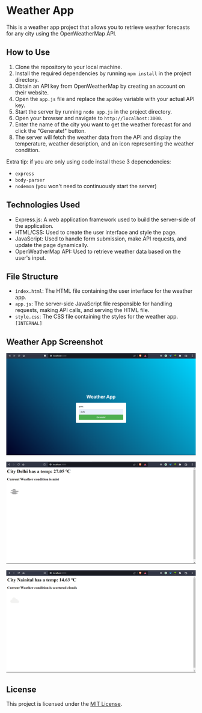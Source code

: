 # Weather App

This is a weather app project that allows you to retrieve weather forecasts for any city using the OpenWeatherMap API.

## How to Use

1. Clone the repository to your local machine.
2. Install the required dependencies by running `npm install` in the project directory.
3. Obtain an API key from OpenWeatherMap by creating an account on their website.
4. Open the `app.js` file and replace the `apiKey` variable with your actual API key.
5. Start the server by running `node app.js` in the project directory.
6. Open your browser and navigate to `http://localhost:3000`.
7. Enter the name of the city you want to get the weather forecast for and click the "Generate!" button.
8. The server will fetch the weather data from the API and display the temperature, weather description, and an icon representing the weather condition.

Extra tip:
if you are only using code install these 3 depencdencies:
- `express`
- `body-parser`
- `nodemon` (you won't need to continuously start the server)

## Technologies Used

- Express.js: A web application framework used to build the server-side of the application.
- HTML/CSS: Used to create the user interface and style the page.
- JavaScript: Used to handle form submission, make API requests, and update the page dynamically.
- OpenWeatherMap API: Used to retrieve weather data based on the user's input.

## File Structure

- `index.html`: The HTML file containing the user interface for the weather app.
- `app.js`: The server-side JavaScript file responsible for handling requests, making API calls, and serving the HTML file.
- `style.css`: The CSS file containing the styles for the weather app. `[INTERNAL]`

## Weather App Screenshot

![Image 1](screenshots/weather-app.png)

![Image 2](screenshots/weather-app2.png)

![Image 3](screenshots/weather-app3.png)

## License

This project is licensed under the [MIT License](LICENSE).
